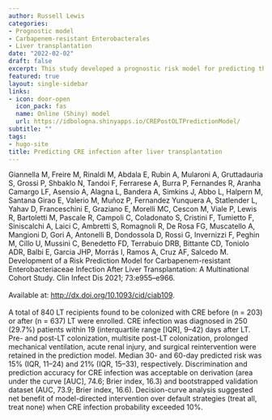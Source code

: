 ```yaml
---
author: Russell Lewis
categories:
- Prognostic model
- Carbapenem-resistant Enterobacterales
- Liver transplantation
date: "2022-02-02"
draft: false
excerpt: This study developed a prognostic risk model for predicting the risk of CRE infection in patients colonized with carbapenem-resistant bacteria before or after orthotopic liver transplantation.
featured: true
layout: single-sidebar
links:
- icon: door-open
  icon_pack: fas
  name: Online (Shiny) model
  url: https://idbologna.shinyapps.io/CREPostOLTPredictionModel/
subtitle: ""
tags:
- hugo-site
title: Predicting CRE infection after liver transplantation
---
```


Giannella M, Freire M, Rinaldi M, Abdala E, Rubin A, Mularoni A, Gruttadauria S, Grossi P, Shbaklo N, Tandoi F, Ferrarese A, Burra P, Fernandes R, Aranha Camargo LF, Asensio A, Alagna L, Bandera A, Simkins J, Abbo L, Halpern M, Santana Girao E, Valerio M, Muñoz P, Fernandez Yunquera A, Statlender L, Yahav D, Franceschini E, Graziano E, Morelli MC, Cescon M, Viale P, Lewis R, Bartoletti M, Pascale R, Campoli C, Coladonato S, Cristini F, Tumietto F, Siniscalchi A, Laici C, Ambretti S, Romagnoli R, De Rosa FG, Muscatello A, Mangioni D, Gori A, Antonelli B, Dondossola D, Rossi G, Invernizzi F, Peghin M, Cillo U, Mussini C, Benedetto FD, Terrabuio DRB, Bittante CD, Toniolo ADR, Balbi E, Garcia JHP, Morrás I, Ramos A, Cruz AF, Salcedo M. Development of a Risk Prediction Model for Carbapenem-resistant Enterobacteriaceae Infection After Liver Transplantation: A Multinational Cohort Study. Clin Infect Dis 2021; 73:e955–e966. <br> <br>Available at: http://dx.doi.org/10.1093/cid/ciab109. <br>
<br> A total of 840 LT recipients found to be colonized with CRE before (n = 203) or after (n = 637) LT were enrolled. CRE infection was diagnosed in 250 (29.7%) patients within 19 (interquartile range [IQR], 9–42) days after LT. Pre- and post-LT colonization, multisite post-LT colonization, prolonged mechanical ventilation, acute renal injury, and surgical reintervention were retained in the prediction model. Median 30- and 60-day predicted risk was 15% (IQR, 11–24) and 21% (IQR, 15–33), respectively. Discrimination and prediction accuracy for CRE infection was acceptable on derivation (area under the curve [AUC], 74.6; Brier index, 16.3) and bootstrapped validation dataset (AUC, 73.9; Brier index, 16.6). Decision-curve analysis suggested net benefit of model-directed intervention over default strategies (treat all, treat none) when CRE infection probability exceeded 10%.

